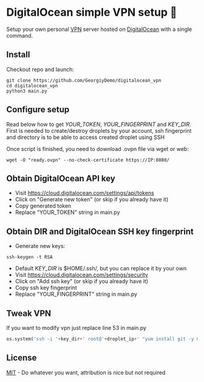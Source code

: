 # DigitalOcean simple VPN setup 🐍

Setup your own personal [VPN] server hosted on [DigitalOcean] with a single command.

## Install

Checkout repo and launch:
```shell
git clone https://github.com/GeorgiyDemo/digitalocean_vpn
cd digitalocean_vpn
python3 main.py
```

## Configure setup

Read below how to get *YOUR_TOKEN*, *YOUR_FINGERPRINT* and *KEY_DIR*. First is needed to create/destroy droplets by your account, ssh fingerprint and directory is to be able to access created droplet using SSH

Once script is finished, you need to download .ovpn file via wget or web:
```shell
wget -O "ready.ovpn" --no-check-certificate https://IP:8080/ 
```

## Obtain DigitalOcean API key

* Visit https://cloud.digitalocean.com/settings/api/tokens
* Click on "Generate new token" (or skip if you already have it)
* Copy generated token
* Replace "YOUR_TOKEN" string in main.py

## Obtain DIR and DigitalOcean SSH key fingerprint
* Generate new keys:
```shell
ssh-keygen -t RSA
```
* Default *KEY_DIR* is $HOME/.ssh/, but you can replace it by your own
* Visit https://cloud.digitalocean.com/settings/security
* Click on "Add ssh key" (or skip if you already have it)
* Copy ssh key fingerprint
* Replace "YOUR_FINGERPRINT" string in main.py

## Tweak VPN

If you want to modify vpn just replace line 53 in main.py

```python
os.system('ssh -i '+key_dir+' root@'+droplet_ip+' "yum install git -y && git clone https://github.com/georgiydemo/VPN && cd VPN && chmod +x docker.sh && ./docker.sh"')
```

## License

[MIT] - Do whatever you want, attribution is nice but not required

[VPN]: https://en.wikipedia.org/wiki/Virtual_private_network
[DigitalOcean]: https://www.digitalocean.com/
[MIT]: https://tldrlegal.com/license/mit-license
